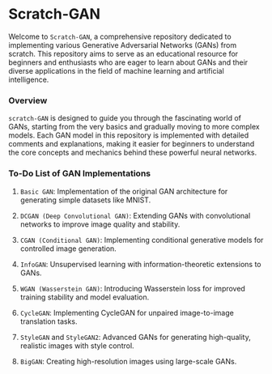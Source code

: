 # Scratch-GAN


Welcome to `Scratch-GAN`, a comprehensive repository dedicated to implementing various Generative Adversarial Networks (GANs) from scratch. This repository aims to serve as an educational resource for beginners and enthusiasts who are eager to learn about GANs and their diverse applications in the field of machine learning and artificial intelligence.



### Overview
`scratch-GAN` is designed to guide you through the fascinating world of GANs, starting from the very basics and gradually moving to more complex models. Each GAN model in this repository is implemented with detailed comments and explanations, making it easier for beginners to understand the core concepts and mechanics behind these powerful neural networks.

### To-Do List of GAN Implementations

1. `Basic GAN`: Implementation of the original GAN architecture for generating simple datasets like MNIST.


2. `DCGAN (Deep Convolutional GAN)`: Extending GANs with convolutional networks to improve image quality and stability.


3. `CGAN (Conditional GAN)`: Implementing conditional generative models for controlled image generation.


4. `InfoGAN`: Unsupervised learning with information-theoretic extensions to GANs.


5. `WGAN (Wasserstein GAN)`: Introducing Wasserstein loss for improved training stability and model evaluation.


6. `CycleGAN`: Implementing CycleGAN for unpaired image-to-image translation tasks.


7. `StyleGAN` and `StyleGAN2`: Advanced GANs for generating high-quality, realistic images with style control.


8. `BigGAN`: Creating high-resolution images using large-scale GANs.


